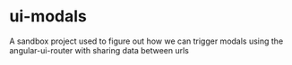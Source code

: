 ui-modals
=========

A sandbox project used to figure out how we can trigger modals using the angular-ui-router with sharing data between urls
